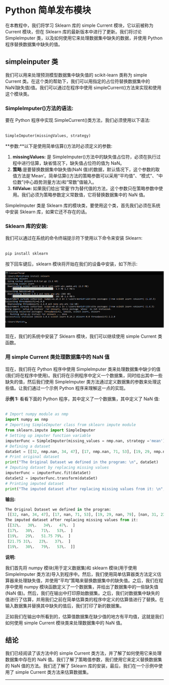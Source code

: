 # Python 简单发布模块



在本教程中，我们将学习 Sklearn 库的 simple Current 模块，它以前被称为 Current 模块，但在 Sklearn 库的最新版本中进行了更新。我们将讨论 SimpleImputer 类，以及如何使用它来处理数据集中缺失的数据，并使用 Python 程序替换数据集中缺失的值。

## simpleinputer 类

我们可以用来处理预测模型数据集中缺失值的 scikit-learn 类称为 simple Current 类。在这个类的帮助下，我们可以用指定的占位符替换数据集中的 NaN(缺失值)值。我们可以通过在程序中使用 simpleCurrent()方法来实现和使用这个模块类。

### SimpleImputer()方法的语法:

要在 Python 程序中实现 SimpleCurrent()类方法，我们必须使用以下语法:

```py

SimpleImputer(missingValues, strategy)

```

**参数:**以下是使用简单估算()方法时必须定义的参数:

1.  **missingValues:** 是 SimpleImputer()方法中的缺失值占位符，必须在执行过程中进行估算，缺省情况下，缺失值占位符的值为 NaN。
2.  **策略**:是要替换数据集中缺失值(NaN 值)的数据，默认情况下，这个参数的取值方法是‘Mean’。简单估算()方法的策略参数可以采用“平均值”、“模式”、“中位数”(中心趋势测量方法)和“常数”值输入。
3.  **fillValue:** 如果我们给出‘常量’作为替代值的方法，这个参数只在策略参数中使用。我们必须为策略参数定义常数值，它将替换数据集中的 NaN 值。

SimpleImputer 类是 Sklearn 库的模块类，要使用这个类，首先我们必须在系统中安装 Sklearn 库，如果它还不存在的话。

### Sklearn 库的安装:

我们可以通过在系统的命令终端提示符下使用以下命令来安装 Sklearn:

```py

pip install sklearn

```

按下回车键后，sklearn 模块将开始在我们的设备中安装，如下所示:

![Python SimpleImputer module](img/e2c586b8d07713fbfc826a1261ed9e87.png)

现在，我们的系统中安装了 Sklearn 模块，我们可以继续使用 simple Current 类函数。

### 用 simple Current 类处理数据集中的 NaN 值

现在，我们将在 Python 程序中使用 SimpleImputer 类来处理数据集中缺少的值(我们将在程序中使用)。我们将在示例程序中定义一个数据集，同时给出其中一些缺失的值，然后我们使用 SimpleImputer 类方法通过定义数据集的参数来处理这些值。让我们通过一个示例 Python 程序来理解这一点的实现。

**示例 1:** 看看下面的 Python 程序，其中定义了一个数据集，其中定义了 NaN 值:

```py

# Import numpy module as nmp
import numpy as nmp
# Importing SimpleImputer class from sklearn impute module
from sklearn.impute import SimpleImputer
# Setting up imputer function variable
imputerFunc = SimpleImputer(missing_values = nmp.nan, strategy ='mean')
# Defining a dataset
dataSet = [[32, nmp.nan, 34, 47], [17, nmp.nan, 71, 53], [19, 29, nmp.nan, 79], [nmp.nan, 31, 23, 37], [19, nmp.nan, 79, 53]]
# Print original dataset
print("The Original Dataset we defined in the program: \n", dataSet)
# Imputing dataset by replacing missing values
imputerFunc = imputerFunc.fit(dataSet)
dataSet2 = imputerFunc.transform(dataSet)
# Printing imputed dataset
print("The imputed dataset after replacing missing values from it: \n", dataSet2)

```

**输出:**

```py
The Original Dataset we defined in the program: 
 [[32, nan, 34, 47], [17, nan, 71, 53], [19, 29, nan, 79], [nan, 31, 23, 37], [19, nan, 79, 53]]
The imputed dataset after replacing missing values from it: 
 [[32\.   30\.   34\.   47\.  ]
 [17\.   30\.   71\.   53\.  ]
 [19\.   29\.   51.75 79\.  ]
 [21.75 31\.   23\.   37\.  ]
 [19\.   30\.   79\.   53\.  ]]

```

**说明:**

我们首先将 numpy 模块(用于定义数据集)和 sklearn 模块(用于使用 SimpleImputer 类方法)导入到程序中。然后，我们使用简单估算器类方法定义估算器来处理缺失值，并使用“平均”策略来替换数据集中的缺失值。之后，我们在程序中使用 numpy 模块函数定义了一个数据集，并给出了数据集中的一些缺失值(NaN 值)。然后，我们在输出中打印原始数据集。之后，我们对数据集中缺失的值进行了估算，并用我们之前在简单估算类的程序中定义的估算值进行了替换。在输入数据集并替换其中缺失的值后，我们打印了新的数据集。

正如我们在输出中所看到的，估算值数据集在缺少值的地方有平均值，这就是我们如何使用 simple Current 模块类来处理数据集中的 NaN 值。

## 结论

我们已经阅读了该方法中的 simple Current 类方法，并了解了如何使用它来处理数据集中存在的 NaN 值。我们了解了策略值参数，我们使用它来定义替换数据集的 NaN 值的方法。我们还了解了 Sklearn 库的安装，最后，我们在一个示例中使用了 simple Current 类方法来估算数据集。

* * *